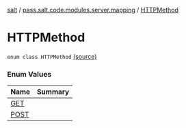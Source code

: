 [salt](../../index.md) / [pass.salt.code.modules.server.mapping](../index.md) / [HTTPMethod](./index.md)

# HTTPMethod

`enum class HTTPMethod` [(source)](https://github.com/kurbaniec-tgm/salt/tree/master/code/modules/server/mapping/HTTPMethod.kt#L3)

### Enum Values

| Name | Summary |
|---|---|
| [GET](-g-e-t.md) |  |
| [POST](-p-o-s-t.md) |  |
